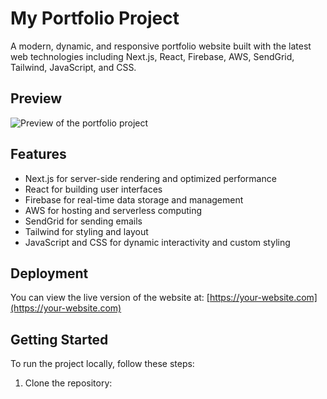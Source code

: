 # My Portfolio Project

A modern, dynamic, and responsive portfolio website built with the latest web technologies including Next.js, React, Firebase, AWS, SendGrid, Tailwind, JavaScript, and CSS.

## Preview

![Preview of the portfolio project](preview.png)

## Features

- Next.js for server-side rendering and optimized performance
- React for building user interfaces
- Firebase for real-time data storage and management
- AWS for hosting and serverless computing
- SendGrid for sending emails
- Tailwind for styling and layout
- JavaScript and CSS for dynamic interactivity and custom styling

## Deployment

You can view the live version of the website at: [https://your-website.com](https://your-website.com)

## Getting Started

To run the project locally, follow these steps:

1. Clone the repository:

